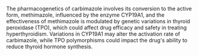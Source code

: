 The pharmacogenetics of carbimazole involves its conversion to the active form, methimazole, influenced by the enzyme CYP19A1, and the effectiveness of methimazole is modulated by genetic variations in thyroid peroxidase (TPO), which could affect drug efficacy and safety in treating hyperthyroidism. Variations in CYP19A1 may alter the activation rate of carbimazole, while TPO polymorphisms could impact the drug's ability to reduce thyroid hormone synthesis.